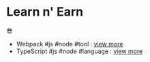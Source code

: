 # Learn n' Earn

😎

- Webpack #js #node #tool : [view more](https://github.com/khanhicetea/learn-n-earn/blob/master/js-webpack/README.md)
- TypeScript #js #node #language : [view more](https://github.com/khanhicetea/learn-n-earn/blob/master/typescript/README.md)
